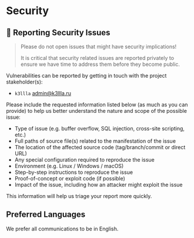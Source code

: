 # Security

## 🔐 Reporting Security Issues

> Please do not open issues that might have security implications!
>
> It is critical that security related issues are reported privately to ensure we have time to address them before they become public.

Vulnerabilities can be reported by getting in touch with the project stakeholder(s):

- `k3llla` [admin@k3llla.ru](mailto:admin@k3llla.ru)

Please include the requested information listed below (as much as you can provide) to help us better understand the nature and scope of the possible issue:

- Type of issue (e.g. buffer overflow, SQL injection, cross-site scripting, etc.)
- Full paths of source file(s) related to the manifestation of the issue
- The location of the affected source code (tag/branch/commit or direct URL)
- Any special configuration required to reproduce the issue
- Environment (e.g. Linux / Windows / macOS)
- Step-by-step instructions to reproduce the issue
- Proof-of-concept or exploit code (if possible)
- Impact of the issue, including how an attacker might exploit the issue

This information will help us triage your report more quickly.

## Preferred Languages

We prefer all communications to be in English.
